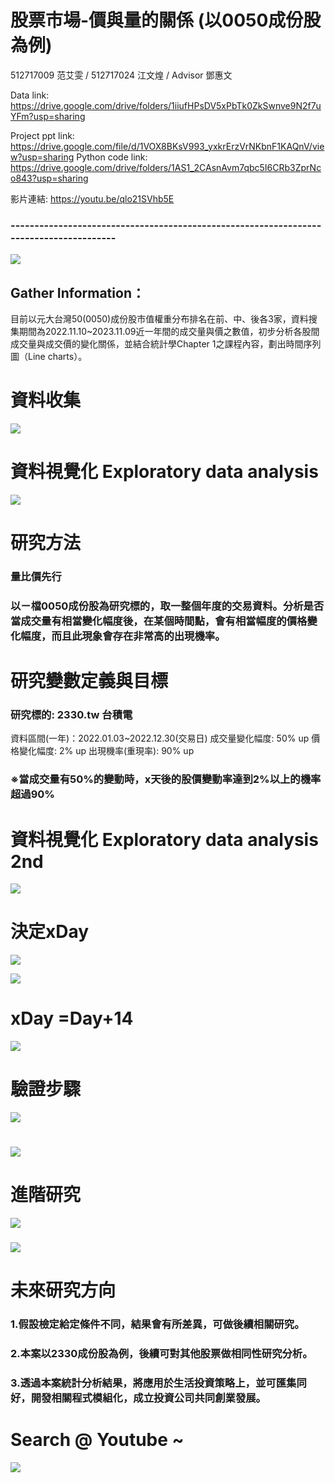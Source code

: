 # 股票市場-價與量的關係 (以0050成份股為例)
512717009 范艾雯 / 512717024 江文煌 / Advisor 鄧惠文 

Data link: https://drive.google.com/drive/folders/1iiufHPsDV5xPbTk0ZkSwnve9N2f7uYFm?usp=sharing

Project ppt link: https://drive.google.com/file/d/1VOX8BKsV993_yxkrErzVrNKbnF1KAQnV/view?usp=sharing
Python code link: https://drive.google.com/drive/folders/1AS1_2CAsnAvm7qbc5I6CRb3ZprNco843?usp=sharing

影片連結: https://youtu.be/qlo21SVhb5E

### ---------------------------------------------------------------------------------------
![](https://drive.usercontent.google.com/download?id=1gNC7d9x9R_xYm5aopOpOpNiAhSF89B9J&export=download&authuser=0&confirm=t&uuid=cb6f46df-30ae-4845-92ff-7f1a57decd3a&at=APZUnTX7VMzajaucMwvAXYJof7jh:1703471428483)

## Gather Information：
目前以元大台灣50(0050)成份股市值權重分布排名在前、中、後各3家，資料搜集期間為2022.11.10~2023.11.09近一年間的成交量與價之數值，初步分析各股間成交量與成交價的變化關係，並結合統計學Chapter 1之課程內容，劃出時間序列圖（Line charts）。

# 資料收集
![](https://drive.usercontent.google.com/download?id=1hh38bYzkU5klEkvzQbseGmVTKwkzZufe&export=download&authuser=0&confirm=t&uuid=4b1ba333-86c9-429f-8a24-8741680fc3fd&at=APZUnTWJiAF9VSEcYBTRjGonMIf2:1702045588861)

# 資料視覺化 Exploratory data analysis 
![](https://drive.usercontent.google.com/download?id=1ZRCwuwX-FVnSKKAektZXAe5MmEW3yHjo&export=download&authuser=0&confirm=t&uuid=64ad2dd0-bd78-4d68-8d59-ddb3915dc409&at=APZUnTWmhY1zsQz3dpM3ab4wjN9h:1703471450021)  

# 研究方法
### 量比價先行
### 以ㄧ檔0050成份股為研究標的，取一整個年度的交易資料。分析是否當成交量有相當變化幅度後，在某個時間點，會有相當幅度的價格變化幅度，而且此現象會存在非常高的出現機率。                    

# 研究變數定義與目標
###   
### 研究標的: 2330.tw 台積電
資料區間(一年)：2022.01.03~2022.12.30(交易日)
成交量變化幅度: 50% up
價格變化幅度: 2% up
出現機率(重現率): 90% up 
###   
### ※當成交量有50%的變動時，x天後的股價變動率達到2%以上的機率超過90%



# 資料視覺化 Exploratory data analysis 2nd 

![](https://drive.usercontent.google.com/download?id=12vumd432NnvzfiUb-fl3b0P10pOilYpb&export=download&authuser=0&confirm=t&uuid=120808f9-0d56-42f9-9e52-fb647d80faba&at=APZUnTVwC5vBy9t7tl8YScZZ7-F7:1703475897182)
 
# 決定xDay
 
![](https://drive.usercontent.google.com/download?id=142kNF1WwWzqjwK_P9xdNRqj6fYe0iseS&export=download&authuser=0&confirm=t&uuid=b0d2bc05-c979-4c50-a1c2-7a8dcce21ebf&at=APZUnTXKpFWgbUFf_naXpbKGPY5E:1702050104904)

![](https://drive.usercontent.google.com/download?id=1wAAYuNrnWqidIDVUfAhuchw1TuXY0R5L&export=download&authuser=0&confirm=t&uuid=5bcf70fc-76c0-4747-a2d8-bf85ee1402bf&at=APZUnTW1VbE7AHQ8qVO8NpY1zSVK:1702048142367)

# xDay =Day+14

![](https://drive.usercontent.google.com/download?id=1OaY303nnVpREzk1jO0t0q0Dor1iJbDG6&export=download&authuser=0&confirm=t&uuid=46113a0e-8992-4bcb-97c8-2d792db4ce72&at=APZUnTVl0OaqDWWPwyB9RRVX65nx:1702048171951)

# 驗證步驟
  
![](https://drive.usercontent.google.com/download?id=15Z5a8dSE1mVVP1hhvn8jskwpbFXNx1lQ&export=download&authuser=0&confirm=t&uuid=55f114af-acf3-4aeb-a4b1-f86a24e14a88&at=APZUnTX2D5CTomOnlFCOlKup6IQu:1702050301858)

# 
 
![](https://drive.usercontent.google.com/download?id=1ROJUNP7oWbwOcYK32G8xTYjfPZQMqmhW&export=download&authuser=0&confirm=t&uuid=dc20e272-027c-43d2-b172-97ac48d2c743&at=APZUnTUFSnwS0rGEPdVeNlCIeApy:1703471457960)
 
# 進階研究
 
![](https://drive.usercontent.google.com/download?id=1-oBnV0GNSWdQZpOew1TcPlAW7Od2IZNV&export=download&authuser=0&confirm=t&uuid=c5b7898d-c3d9-4854-97d6-bc91e2be87fa&at=APZUnTWnRgC98z0OQGbh68io0-85:1702050308949)
###   
![](https://drive.usercontent.google.com/download?id=1Xd_SHiyePFkeVmOQwTuziHoYCccXRQQP&export=download&authuser=0&confirm=t&uuid=0882711d-c83c-4347-a302-2f2a53be044a&at=APZUnTXIsmDeRMvh9Z8M4Zxpxz7V:1703471466203)  

# 未來研究方向
### 1.假設檢定給定條件不同，結果會有所差異，可做後續相關研究。
### 2.本案以2330成份股為例，後續可對其他股票做相同性研究分析。
### 3.透過本案統計分析結果，將應用於生活投資策略上，並可匯集同好，開發相關程式模組化，成立投資公司共同創業發展。
  
# Search @ Youtube ~

![](https://drive.usercontent.google.com/download?id=18KbToKD1FWaTHlOtRFkfKIROQAceDFCc&export=download&authuser=0&confirm=t&uuid=51f2c32f-b8b4-4464-af00-31799273c47d&at=APZUnTWgb1VcoPlb3BAj-qVcBRiO:1703471478459)
